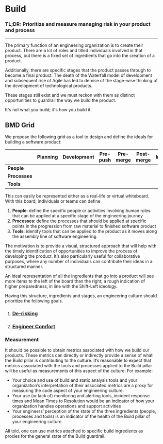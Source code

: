 Build
=====

### TL;DR: Prioritize and measure managing risk in your product and process
****

The primary function of an engineering organization is to create their product. There are a lot of roles and titled individuals involved in that process, but there is a fixed set of ingredients that go into the creation of a product.

Additionally, there are specific stages that the product passes through to become a final product. The death of the Waterfall model of development and subsequent rise of Agile has led to demise of the stage-wise thinking of the development of technological products. 

These stages still exist and we must reckon with them as distinct opportunities to guardrail the way we build the product. 

It's not what you build; it's how you build it.

## BMD Grid

We propose the following grid as a tool to design and define the ideals for building a software product:

|           | Planning | Development | Pre-push | Pre-merge | Post-merge | Integration |
|-----------|----------|-------------|----------|-----------|------------|-------------|
| **People**    |          |             |          |           |            |             |
| **Processes** |          |             |          |           |            |             |
| **Tools**     |          |             |          |           |            |             |

This can easily be represented either as a real-life or virtual whiteboard. With this board, individuals or teams can define
1. **People**: define the specific people or activities involving human roles that can be applied at a specific stage of the engineering journey
2. **Processes**: define the processes that should be applied at specific points in the progression from raw material to finished software product
3. **Tools**: identify tools that can be applied to the product as it moves along the assembly line of software engineering.

The motivation is to provide a visual, structured approach that will help with the timely identification of opportunities to improve the process of developing the product. It’s also particularly useful for collaborative purposes, where any number of individuals can contribute their ideas in a structured manner. 

An ideal representation of all the ingredients that go into a product will see more items to the left of the board than the right; a rough indication of higher preparedness, in line with the Shift-Left ideology.

Having this structure, ingredients and stages, an engineering culture should prioritize the following goals.

 1. ### [De-risking](derisk.md)
 
 2. ### [Engineer Comfort](comfort.md)


### Measurement
It should be possible to obtain metrics associated with how we build our products. These metrics can directly or indirectly provide a sense of what the Build pillar is contributing to the culture. It’s reasonable to expect that metrics associated with the tools and processes applied to the Build pillar will be useful as measurements of this aspect of the culture. For example:

- Your choice and use of build and static analysis tools and your organization’s interpretation of their associated metrics are a proxy for measuring the code aspect of your engineering culture.
- Your use (or lack of) monitoring and alerting tools, incident response times and Mean Times to Resolution would be an indicator of how your organization handles operations and support activities
- Your engineers’ perception of the state of the three ingredients (people, processes and tools) is an indicator of the health of the Build pillar of your engineering culture

All told, one can use metrics attached to specific build ingredients as proxies for the general state of the Build guardrail. 
